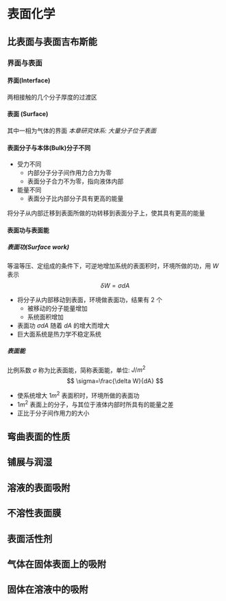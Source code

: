 # 表面化学
## 比表面与表面吉布斯能
### 界面与表面
#### 界面(Interface)
两相接触的几个分子厚度的过渡区
#### 表面 (Surface)
其中一相为气体的界面
_本章研究体系: 大量分子位于表面_
#### 表面分子与本体(Bulk)分子不同
- 受力不同
	- 内部分子分子间作用力合力为零
	- 表面分子合力不为零，指向液体内部
- 能量不同
	- 表面分子比内部分子具有更高的能量

将分子从内部迁移到表⾯所做的功转移到表⾯分⼦上，使其具有更⾼的能量
#### 表面功与表面能
##### 表面功(Surface work)
等温等压、定组成的条件下，可逆地增加系统的表面积时，环境所做的功，用 $W$ 表示
$$
\delta W=\sigma dA
$$
- 将分子从内部移动到表面，环境做表面功，结果有 2 个
	- 被移动的分子能量增加
	- 系统面积增加
- 表面功 $\sigma dA$ 随着 $dA$ 的增大而增大
- 巨大面系统是热力学不稳定系统
##### 表面能
比例系数 $\sigma$ 称为比表面能，简称表面能，单位: $J/m^2$
$$
\sigma=\frac{\delta W}{dA}
$$
- 使系统增大 $1m^2$ 表面积时，环境所做的表面功
- $1m^2$ 表面上的分子，与其位于液体内部时所具有的能量之差
- 正比于分子间作用力的大小 

## 弯曲表面的性质
## 铺展与润湿
## 溶液的表面吸附
## 不溶性表面膜
## 表面活性剂
## 气体在固体表面上的吸附
## 固体在溶液中的吸附

